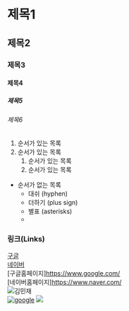 # 제목1

## 제목2

### 제목3

#### 제목4

##### 제목5

###### 제목6

1. 순서가 있는 목록
2. 순서가 있는 목록
   1. 순서가 있는 목록
   2. 순서가 있는 목록

- 순서가 없는 목록
  - 대쉬 (hyphen)
  + 더하기 (plus sign)
  * 별표 (asterisks)
  * 
### 링크(Links)
[구글](https://www.google.com/)   
[네이버](https://www.naver.com/)   
[구글홈페이지]<https://www.google.com/>   
[네이버홈페이지]<https://www.naver.com/>   
![김민재](https://search.pstatic.net/common?type=b&size=216&quality=100&direct=true&src=http%3A%2F%2Fsstatic.naver.net%2Fpeople%2F1%2F202206281819545621.png)   
[![google](https://www.google.com/images/branding/googlelogo/1x/googlelogo_light_color_272x92dp.png)](https://www.google.com/)
![](https://upload.wikimedia.org/wikipedia/commons/thumb/2/2f/Google_2015_logo.svg/368px-Google_2015_logo.svg.png)
